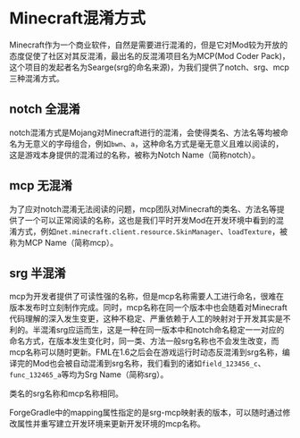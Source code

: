 # Minecraft混淆方式

Minecraft作为一个商业软件，自然是需要进行混淆的，但是它对Mod较为开放的态度促使了社区对其反混淆，最出名的反混淆项目名为MCP(Mod Coder Pack)，这个项目的发起者名为Searge(srg的命名来源)，为我们提供了notch、srg、mcp三种混淆方式。

## notch 全混淆

notch混淆方式是Mojang对Minecraft进行的混淆，会使得类名、方法名等均被命名为无意义的字母组合，例如`bwn`、`a`，这种命名方式是毫无意义且难以阅读的，这是游戏本身提供的混淆过的名称，被称为Notch Name（简称notch）。

## mcp 无混淆

为了应对notch混淆无法阅读的问题，mcp团队对Minecraft的类名、方法名等提供了一个可以正常阅读的名称，这也是我们平时开发Mod在开发环境中看到的混淆方式，例如`net.minecraft.client.resource.SkinManager`、`loadTexture`，被称为MCP Name（简称mcp）。

## srg 半混淆

mcp为开发者提供了可读性强的名称，但是mcp名称需要人工进行命名，很难在版本发布时立刻制作完成。同时，mcp名称在同一个版本中也会随着对Minecraft代码理解的深入发生变更，这种不稳定、严重依赖于人工的映射对于开发其实是不利的。半混淆srg应运而生，这是一种在同一版本中和notch命名稳定一一对应的命名方式，在版本发生变化时，同一类、方法一般srg名称也不会发生改变，而mcp名称可以随时更新。FML在1.6之后会在游戏运行时动态反混淆到srg名称，编译完的Mod也会被自动混淆到srg名称，我们看到的诸如`field_123456_c`、`func_132465_a`等均为Srg Name（简称srg）。

类名的srg名称和mcp名称相同。

ForgeGradle中的mapping属性指定的是srg-mcp映射表的版本，可以随时通过修改属性并重写建立开发环境来更新开发环境的mcp名称。
